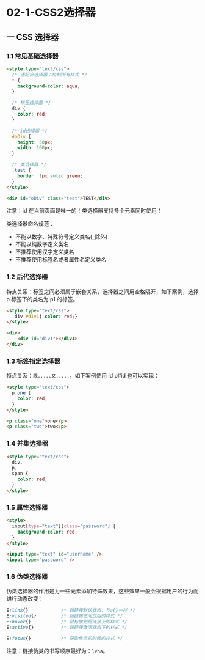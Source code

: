 # 02-1-CSS2选择器

## 一 CSS 选择器

### 1.1 常见基础选择器

```html
<style type="text/css">
  /* 通配符选择器：控制所有样式 */
  * {
    background-color: aqua;
  }

  /* 标签选择器 */
  div {
    color: red;
  }

  /* id选择器 */
  #oDiv {
    height: 50px;
    width: 100px;
  }

  /* 类选择器 */
  .test {
    border: 1px solid green;
  }
</style>

<div id="oDiv" class="test">TEST</div>
```

注意：id 在当前页面是唯一的！类选择器支持多个元素同时使用！

类选择器命名规范：

- 不能以数字、特殊符号定义类名(`_`除外)
- 不能以纯数字定义类名
- 不推荐使用汉字定义类名
- 不推荐使用标签名或者属性名定义类名

### 1.2 后代选择器

特点关系：标签之间必须属于嵌套关系，选择器之间用空格隔开，如下案例，选择 p 标签下的类名为 p1 的标签。

```html
<style type="text/css">
   div #div1{ color: red;}
</style>

<div>
    <div id="div1"></div1>
</div>
```

### 1.3 标签指定选择器

特点关系：`既.....又.....`，如下案例使用 id p#id 也可以实现：

```html
<style type="text/css">
  p.one {
    color: red;
  }
</style>

<p class="one">one</p>
<p class="two">two</p>
```

### 1.4 并集选择器

```html
<style type="text/css">
  div,
  p,
  span {
    color: red;
  }
</style>
```

### 1.5 属性选择器

```html
<style>
  input[type="text"][class="password"] {
    background-color: red;
  }
</style>

<input type="text" id="username" />
<input type="password" />
```

### 1.6 伪类选择器

伪类选择器的作用是为一些元素添加特殊效果，这些效果一般会根据用户的行为而进行动态改变：

```css
E:link{}            /* 超链接默认状态，与a{}一样 */
E:visited{}         /* 超链接访问过后的样式 */
E:hover{}           /* 鼠标放到超链接上的样式 */
E:active{}          /* 超链接激活状态下的样式 */

E:focus{}           /* 获取焦点的时候的样式 */
```

注意：链接伪类的书写顺序最好为：`lvha`。
